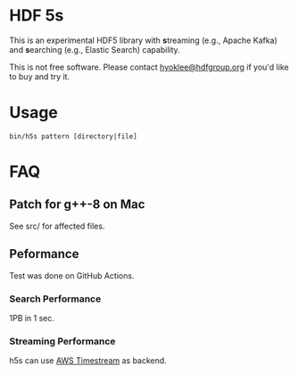 # HDF 5s

  This is an experimental HDF5 library with **s**treaming (e.g., Apache Kafka) and
 **s**earching (e.g., Elastic Search) capability. 

  This is not free software. Please contact hyoklee@hdfgroup.org if you'd like to buy and try it.

# Usage

`bin/h5s pattern [directory|file]`

# FAQ

## Patch for g++-8 on Mac

  See src/ for affected files.
  
## Peformance
  
  Test was done on GitHub Actions.
  
### Search Performance

 1PB in 1 sec.
  
### Streaming Performance

  h5s can use [AWS Timestream](https://aws.amazon.com/timestream/) as backend.
  

  

